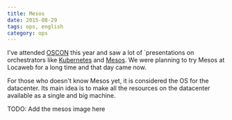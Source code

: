 ```yaml
---
title: Mesos
date: 2015-08-29
tags: ops, english
category: ops
---
```


I've attended [OSCON](http://pothix.com) this year and saw a lot of
`presentations on orchestrators like [Kubernetes]() and
[Mesos](http://mesos.apache.org). We were planning to try Mesos at Locaweb for a
long time and that day came now.

For those who doesn't know Mesos yet, it is considered the OS for the
datacenter. Its main idea is to make all the resources on the datacenter
available as a single and big machine.

TODO: Add the mesos image here
